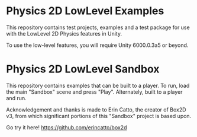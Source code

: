# Physics 2D LowLevel Examples
This repository contains test projects, examples and a test package for use with the LowLevel 2D Physics features in Unity.

To use the low-level features, you will require Unity 6000.0.3a5 or beyond.


# Physics 2D LowLevel Sandbox

This repository contains examples that can be built to a player.
To run, load the main "Sandbox" scene and press "Play". Alternately, built to a player and run.

Acknowledgement and thanks is made to Erin Catto, the creator of Box2D v3, from which significant portions of this "Sandbox" project is based upon.

Go try it here!
https://github.com/erincatto/box2d



